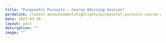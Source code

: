 ```yaml
---
title: "Purposeful Pursuits : Course Advising Session"
permalink: /latest-announcement/highlights/purposeful-pursuits-course-advising-session/
date: 2023-03-30
layout: post
description: ""
image: ""
---
```

